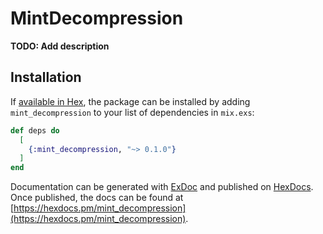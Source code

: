 # MintDecompression

**TODO: Add description**

## Installation

If [available in Hex](https://hex.pm/docs/publish), the package can be installed
by adding `mint_decompression` to your list of dependencies in `mix.exs`:

```elixir
def deps do
  [
    {:mint_decompression, "~> 0.1.0"}
  ]
end
```

Documentation can be generated with [ExDoc](https://github.com/elixir-lang/ex_doc)
and published on [HexDocs](https://hexdocs.pm). Once published, the docs can
be found at [https://hexdocs.pm/mint_decompression](https://hexdocs.pm/mint_decompression).

